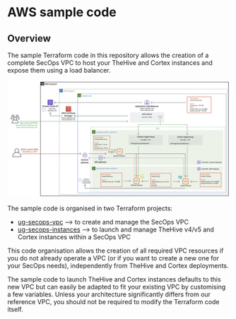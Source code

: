 # AWS sample code

## Overview 

The sample Terraform code in this repository allows the creation of a complete SecOps VPC to host your TheHive and Cortex instances and expose them using a load balancer.

![SecOps VPC overview](assets/ALB.png)

The sample code is organised in two Terraform projects:

* [ug-secops-vpc](ug-secops-vpc/) --> to create and manage the SecOps VPC
* [ug-secops-instances](ug-secops-instances/) --> to launch and manage TheHive v4/v5 and Cortex instances within a SecOps VPC

This code organisation allows the creation of all required VPC resources if you do not already operate a VPC (or if you want to create a new one for your SecOps needs), independently from TheHive and Cortex deployments.

The sample code to launch TheHive and Cortex instances defaults to this new VPC but can easily be adapted to fit your existing VPC by customising a few variables. Unless your architecture significantly differs from our reference VPC, you should not be required to modify the Terraform code itself.
